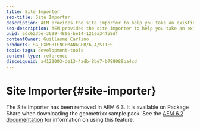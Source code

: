 ```yaml
---
title: Site Importer
seo-title: Site Importer
description: AEM provides the site importer to help you take an existing website and set up the basis
seo-description: AEM provides the site importer to help you take an existing website and set up the basis
uuid: 6dc623be-3699-4896-be14-121ea34f58df
contentOwner: Guillaume Carlino
products: SG_EXPERIENCEMANAGER/6.4/SITES
topic-tags: development-tools
content-type: reference
discoiquuid: a4122003-de13-4adb-8be7-b788089ba4cd
---
```


# Site Importer{#site-importer}

The Site Importer has been removed in AEM 6.3. It is available on Package Share when downloading the geometrixx sample pack. See the [AEM 6.2 documentation](../../../sites/developing/using/site-importer.md) for information on using this feature.

